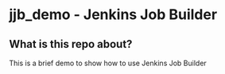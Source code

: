 # jjb_demo - Jenkins Job Builder

## What is this repo about?

This is a brief demo to show how to use Jenkins Job Builder

